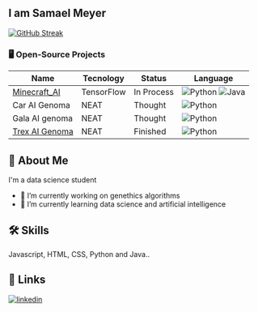## I am Samael Meyer
[![GitHub Streak](https://github-readme-streak-stats.herokuapp.com?user=ignack354&theme=dark&hide_border=true)](https://git.io/streak-stats)


### 🖥️ Open-Source Projects
|     Name     | Tecnology  |    Status    | Language           |
|--------------|------------|--------------|-----------------------------------|
| [Minecraft_AI](https://github.com/ignack354/MinecraftAI)| TensorFlow |   In Process | ![Python](https://cdn.jsdelivr.net/gh/devicons/devicon/icons/python/python-original.svg) ![Java](https://cdn.jsdelivr.net/gh/devicons/devicon/icons/java/java-original.svg) |
| Car AI Genoma| NEAT       |    Thought   | ![Python](https://cdn.jsdelivr.net/gh/devicons/devicon/icons/python/python-original.svg) |
| Gala AI genoma| NEAT      |    Thought   | ![Python](https://cdn.jsdelivr.net/gh/devicons/devicon/icons/python/python-original.svg) |
| [Trex AI Genoma](https://github.com/ignack354/t-rex_chrome_ai_genoma) | NEAT | Finished | ![Python](https://cdn.jsdelivr.net/gh/devicons/devicon/icons/python/python-original.svg) |


## 🚀 About Me
I'm a data science student
- 🔭 I’m currently working on genethics algorithms
- 🌱 I’m currently learning data science and artificial intelligence


## 🛠 Skills
Javascript, HTML, CSS, Python and Java..



## 🔗 Links

[![linkedin](https://img.shields.io/badge/linkedin-0A66C2?style=for-the-badge&logo=linkedin&logoColor=white)](https://www.linkedin.com/in/samael-meyer-242231284/)


